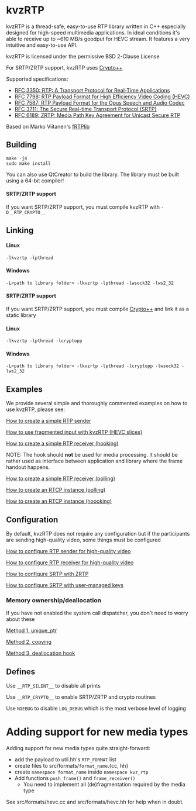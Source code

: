 # kvzRTP

kvzRTP is a thread-safe, easy-to-use RTP library written in C++ especially designed for high-speed multimedia applications. In ideal conditions it's able to receive up to ~610 MB/s goodput for HEVC stream. It features a very intuitive and easy-to-use API.

kvzRTP is licensed under the permissive BSD 2-Clause License

For SRTP/ZRTP support, kvzRTP uses [Crypto++](https://www.cryptopp.com/)

Supported specifications:
   * [RFC 3350: RTP: A Transport Protocol for Real-Time Applications](https://tools.ietf.org/html/rfc3550)
   * [RFC 7798: RTP Payload Format for High Efficiency Video Coding (HEVC)](https://tools.ietf.org/html/rfc7798)
   * [RFC 7587: RTP Payload Format for the Opus Speech and Audio Codec](https://tools.ietf.org/html/rfc7587)
   * [RFC 3711: The Secure Real-time Transport Protocol (SRTP)](https://tools.ietf.org/html/rfc3711)
   * [RFC 6189: ZRTP: Media Path Key Agreement for Unicast Secure RTP](https://tools.ietf.org/html/rfc6189)

Based on Marko Viitanen's [fRTPlib](https://github.com/fador/fRTPlib)

## Building

```
make -j4
sudo make install
```

You can also use QtCreator to build the library. The library must be built using a 64-bit compiler!

#### SRTP/ZRTP support

If you want SRTP/ZRTP support, you must compile kvzRTP with `-D__RTP_CRYPTO__`

## Linking

#### Linux
`-lkvzrtp -lpthread`

#### Windows
`-L<path to library folder> -lkvzrtp -lpthread -lwsock32 -lws2_32`

#### SRTP/ZRTP support

If you want SRTP/ZRTP support, you must compile [Crypto++](https://www.cryptopp.com/) and link it as a static library

#### Linux
`-lkvzrtp -lpthread -lcryptopp`

#### Windows
`-L<path to library folder> -lkvzrtp -lpthread -lcryptopp -lwsock32 -lws2_32`

## Examples

We provide several simple and thoroughly commented examples on how to use kvzRTP, please see:

[How to create a simple RTP sender](examples/simple/rtp/sending.cc)

[How to use fragmented input with kvzRTP \(HEVC slices\)](examples/simple/rtp/sending_fragmented.cc)

[How to create a simple RTP receiver (hooking)](examples/simple/rtp/receiving_hook.cc)

NOTE: The hook should **not** be used for media processing. It should be rather used as interface between application and library where the frame handout happens.

[How to create a simple RTP receiver (polling)](examples/simple/rtp/receiving_poll.cc)

[How to create an RTCP instance (polling)](examples/simple/rtcp/rtcp_poll.cc)

[How to create an RTCP instance (hoooking)](examples/simple/rtcp/rtcp_hook.cc)

## Configuration

By default, kvzRTP does not require any configuration but if the participants are sending high-quality video, some things must be configured

[How to configure RTP sender for high-quality video](examples/simple/rtp/send_hq.cc)

[How to configure RTP receiver for high-quality video](examples/simple/rtp/recv_hq.cc)

[How to configure SRTP with ZRTP](examples/simple/rtp/srtp_zrtp.cc)

[How to configure SRTP with user-managed keys](examples/simple/rtp/srtp_user.cc)

### Memory ownership/deallocation

If you have not enabled the system call dispatcher, you don't need to worry about these

[Method 1, unique_ptr](examples/simple/rtp/deallocation_1.cc)

[Method 2, copying](examples/simple/rtp/deallocation_2.cc)

[Method 3, deallocation hook](examples/simple/rtp/deallocation_3.cc)

## Defines

Use `__RTP_SILENT__` to disable all prints

Use `__RTP_CRYPTO__` to enable SRTP/ZRTP and crypto routines

Use `NDEBUG` to disable `LOG_DEBUG` which is the most verbose level of logging

# Adding support for new media types

Adding support for new media types quite straight-forward:
* add the payload to util.hh's `RTP_FORMAT` list
* create files to src/formats/`format_name`.{cc, hh}
* create `namespace format_name` inside `namespace kvz_rtp`
* Add functions `push_frame()` and `frame_receiver()`
   * You need to implement all (de)fragmentation required by the media type

See src/formats/hevc.cc and src/formats/hevc.hh for help when in doubt.
